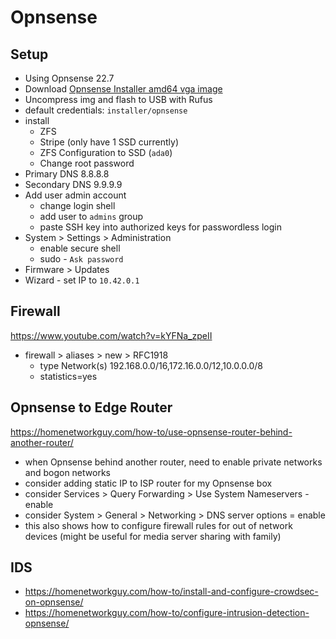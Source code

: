 # Opnsense

## Setup

- Using Opnsense 22.7
- Download [Opnsense Installer amd64 vga image](https://opnsense.org/download/)
- Uncompress img and flash to USB with Rufus
- default credentials: `installer/opnsense`
- install
  - ZFS
  - Stripe (only have 1 SSD currently)
  - ZFS Configuration to SSD (`ada0`)
  - Change root password
- Primary DNS 8.8.8.8
- Secondary DNS 9.9.9.9
- Add user admin account
  - change login shell
  - add user to `admins` group
  - paste SSH key into authorized keys for passwordless login
- System > Settings > Administration
  - enable secure shell
  - sudo - `Ask password`
- Firmware > Updates
- Wizard - set IP to `10.42.0.1`

## Firewall

https://www.youtube.com/watch?v=kYFNa_zpeII

- firewall > aliases > new > RFC1918
  - type Network(s) 192.168.0.0/16,172.16.0.0/12,10.0.0.0/8
  - statistics=yes

## Opnsense to Edge Router

https://homenetworkguy.com/how-to/use-opnsense-router-behind-another-router/

- when Opnsense behind another router, need to enable private networks and bogon networks
- consider adding static IP to ISP router for my Opnsense box
- consider Services > Query Forwarding > Use System Nameservers - enable
- consider System > General > Networking > DNS server options = enable
- this also shows how to configure firewall rules for out of network devices (might be useful for media server sharing with family)

## IDS

- https://homenetworkguy.com/how-to/install-and-configure-crowdsec-on-opnsense/
- https://homenetworkguy.com/how-to/configure-intrusion-detection-opnsense/
